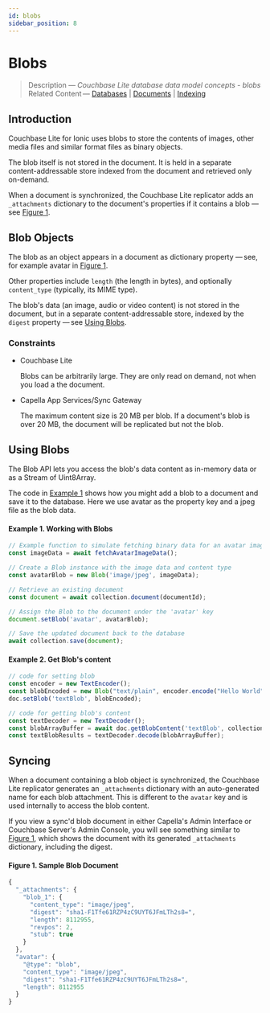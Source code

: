 ```yaml
---
id: blobs 
sidebar_position: 8
---
```


# Blobs 

> Description — _Couchbase Lite database data model concepts - blobs_  
> Related Content — [Databases](databases.md) | [Documents](documents.md) | [Indexing](indexing.md)

## Introduction

Couchbase Lite for Ionic uses blobs to store the contents of images, other media files and similar format files as binary objects.

The blob itself is not stored in the document. It is held in a separate content-addressable store indexed from the document and retrieved only on-demand.

When a document is synchronized, the Couchbase Lite replicator adds an `_attachments` dictionary to the document's properties if it contains a blob — see [Figure 1](#figure-1-sample-blob-document).

## Blob Objects

The blob as an object appears in a document as dictionary property — see, for example avatar in [Figure 1](#figure-1-sample-blob-document).

Other properties include `length` (the length in bytes), and optionally `content_type` (typically, its MIME type).

The blob's data (an image, audio or video content) is not stored in the document, but in a separate content-addressable store, indexed by the `digest` property — see [Using Blobs](#using-blobs).

### Constraints

* Couchbase Lite

    Blobs can be arbitrarily large. They are only read on demand, not when you load a the document.

* Capella App Services/Sync Gateway

    The maximum content size is 20 MB per blob. If a document's blob is over 20 MB, the document will be replicated but not the blob.

## Using Blobs

The Blob API lets you access the blob's data content as in-memory data or as a Stream of Uint8Array.

The code in [Example 1](#example-1-working-with-blobs) shows how you might add a blob to a document and save it to the database. Here we use avatar as the property key and a jpeg file as the blob data.

#### Example 1. Working with Blobs

```typescript
// Example function to simulate fetching binary data for an avatar image
const imageData = await fetchAvatarImageData();

// Create a Blob instance with the image data and content type
const avatarBlob = new Blob('image/jpeg', imageData);

// Retrieve an existing document
const document = await collection.document(documentId);

// Assign the Blob to the document under the 'avatar' key
document.setBlob('avatar', avatarBlob);

// Save the updated document back to the database
await collection.save(document);
```

#### Example 2. Get Blob's content

```typescript
// code for setting blob
const encoder = new TextEncoder();
const blobEncoded = new Blob("text/plain", encoder.encode("Hello World"));
doc.setBlob('textBlob', blobEncoded);

// code for getting blob's content
const textDecoder = new TextDecoder();
const blobArrayBuffer = await doc.getBlobContent('textBlob', collection);
const textBlobResults = textDecoder.decode(blobArrayBuffer);
```

## Syncing

When a document containing a blob object is synchronized, the Couchbase Lite replicator generates an `_attachments` dictionary with an auto-generated name for each blob attachment. This is different to the `avatar` key and is used internally to access the blob content.

If you view a sync'd blob document in either Capella's Admin Interface or Couchbase Server's Admin Console, you will see something similar to [Figure 1](#figure-1-sample-blob-document), which shows the document with its generated `_attachments` dictionary, including the digest.

#### Figure 1. Sample Blob Document

```typescript
{
  "_attachments": {
    "blob_1": {
      "content_type": "image/jpeg",
      "digest": "sha1-F1Tfe61RZP4zC9UYT6JFmLTh2s8=",
      "length": 8112955,
      "revpos": 2,
      "stub": true
    }
  },
  "avatar": {
    "@type": "blob",
    "content_type": "image/jpeg",
    "digest": "sha1-F1Tfe61RZP4zC9UYT6JFmLTh2s8=",
    "length": 8112955
  }
}
```









